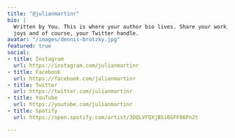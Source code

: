 ```yaml
---
title: "@julianmartinr"
bio: |
  Written by You. This is where your author bio lives. Share your work, your
  joys and of course, your Twitter handle.
avatar: "/images/dennis-brotzky.jpg"
featured: true
social:
- title: Instagram
  url: https://instagram.com/julianmartinr
- title: Facebook
  url: https://facebook.com/julianmartinr
- title: Twitter
  url: https://twitter.com/julianmartinr
- title: YouTube
  url: https://youtube.com/julianmartinr
- title: Spotify
  url: https://open.spotify.com/artist/3DQLVFQXjBSi6GFF06Pn2t

---
```

